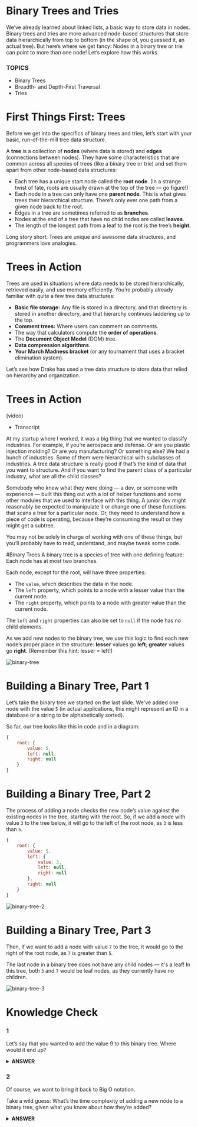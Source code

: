 # Binary Trees and Tries

We’ve already learned about linked lists, a basic way to store data in nodes. Binary trees and tries are more advanced node-based structures that store data hierarchically from top to bottom (in the shape of, you guessed it, an actual tree). But here’s where we get fancy: Nodes in a binary tree or trie can point to more than one node! Let’s explore how this works.

### TOPICS

- Binary Trees
- Breadth- and Depth-First Traversal
- Tries

# First Things First: Trees

Before we get into the specifics of binary trees and tries, let’s start with your basic, run-of-the-mill tree data structure.

A **tree** is a collection of **nodes** (where data is stored) and **edges** (connections between nodes). They have some characteristics that are common across all species of trees (like a binary tree or trie) and set them apart from other node-based data structures:

- Each tree has a unique start node called the **root node**. (In a strange twist of fate, roots are usually drawn at the top of the tree — go figure!)
- Each node in a tree can only have one **parent node**. This is what gives trees their hierarchical structure. There’s only ever one path from a given node back to the root.
- Edges in a tree are sometimes referred to as **branches**.
- Nodes at the end of a tree that have no child nodes are called **leaves**.
- The length of the longest path from a leaf to the root is the tree’s **height**.

Long story short: Trees are unique and awesome data structures, and programmers love analogies.

# Trees in Action

Trees are used in situations where data needs to be stored hierarchically, retrieved easily, and use memory efficiently. You’re probably already familiar with quite a few tree data structures:

- **Basic file storage:** Any file is stored in a directory, and that directory is stored in another directory, and that hierarchy continues laddering up to the top.
- **Comment trees:** Where users can comment on comments.
- The way that calculators compute the **order of operations**.
- The **Document Object Model** (DOM) tree.
- **Data compression algorithms**.
- **Your March Madness bracket** (or any tournament that uses a bracket elimination system).

Let’s see how Drake has used a tree data structure to store data that relied on hierarchy and organization.

# Trees in Action

(video)

- Transcript

At my startup where I worked, it was a big thing that we wanted to classify industries. For example, if you’re aerospace and defense. Or are you plastic injection molding? Or are you manufacturing? Or something else? We had a bunch of industries. Some of them were hierarchical with subclasses of industries. A tree data structure is really good if that’s the kind of data that you want to structure. And if you want to find the parent class of a particular industry, what are all the child classes?

Somebody who knew what they were doing — a dev, or someone with experience — built this thing out with a lot of helper functions and some other modules that we used to interface with this thing. A junior dev might reasonably be expected to manipulate it or change one of these functions that scans a tree for a particular node. Or, they need to understand how a piece of code is operating, because they’re consuming the result or they might get a subtree.

You may not be solely in charge of working with one of these things, but you’ll probably have to read, understand, and maybe tweak some code.

#Binary Trees
A binary tree is a species of tree with one defining feature: Each node has at most two branches.

Each node, except for the root, will have three properties:

- The `value`, which describes the data in the node.
- The `left` property, which points to a node with a lesser value than the current node.
- The `right` property, which points to a node with greater value than the current node.

The `left` and `right` properties can also be set to `null` if the node has no child elements.

As we add new nodes to the binary tree, we use this logic to find each new node’s proper place in the structure: **lesser** values go **left**; **greater** values go **right**. (Remember this hint: lesser = left!)

![binary-tree](../pics/binary-tree.png)

# Building a Binary Tree, Part 1

Let’s take the binary tree we started on the last slide. We've added one node with the value `5` (in actual applications, this might represent an ID in a database or a string to be alphabetically sorted).

So far, our tree looks like this in code and in a diagram:

```js
{
    root: {
        value: 5,
        left: null,
        right: null
    }
}
```

# Building a Binary Tree, Part 2

The process of adding a node checks the new node’s value against the existing nodes in the tree, starting with the root. So, if we add a node with value `3` to the tree below, it will go to the left of the root node, as `3` is less than `5`.

```js
{
    root: {
        value: 5,
        left: {
            value: 3,
            left: null,
            right: null
        },
        right: null
    }
}
```

![binary-tree-2](../pics/binary-tree-2.png)

# Building a Binary Tree, Part 3

Then, if we want to add a node with value `7` to the tree, it would go to the right of the root node, as `7` is greater than `5`.

The last node in a binary tree does not have any child nodes — it's a leaf! In this tree, both `3` and `7` would be leaf nodes, as they currently have no children.

![binary-tree-3](../pics/binary-tree-3.png)

# Knowledge Check

### 1

Let’s say that you wanted to add the value 9 to this binary tree. Where would it end up?

<details><summary><strong>ANSWER</strong></summary>
We'd add it to the right of 7

When we add a node to a binary tree, we start at the root and search each following node until we find a place where our value fits. Starting at the 5 node, we'd move to the right (because 9 > 5) along to the 7 node. Then, we'd add 9 to the right of 7.

</details>

### 2

Of course, we want to bring it back to Big O notation.

Take a wild guess: What’s the time complexity of adding a new node to a binary tree, given what you know about how they’re added?

<details><summary><strong>ANSWER</strong></summary>
O(N)

Since we need to traverse nodes one at a time in order to get to where we'd place the new value, our time complexity here is O(N).

</details>
